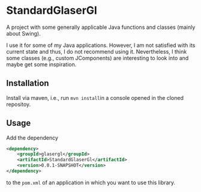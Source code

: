 # StandardGlaserGl
A project with some generally applicable Java functions and classes (mainly about Swing).

I use it for some of my Java applications. However, I am not satisfied with its current state and thus, I do not recommend using it. Nevertheless, I think some classes (e.g., custom JComponents) are interesting to look into and maybe get some inspiration.

## Installation
Install via maven, i.e., run `mvn install`in a console opened in the cloned repositoy.

## Usage
Add the dependency
```xml
<dependency>
	<groupId>glasergl</groupId>
	<artifactId>StandardGlaserGl</artifactId>
	<version>0.0.1-SNAPSHOT</version>
</dependency>
```
to the `pom.xml` of an application in which you want to use this library.
